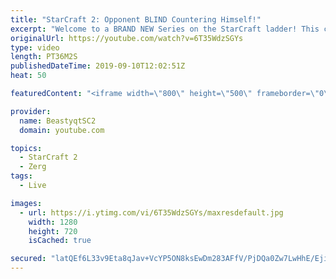 ```yaml
---
title: "StarCraft 2: Opponent BLIND Countering Himself!"
excerpt: "Welcome to a BRAND NEW Series on the StarCraft ladder! This challenege is called \"Infestors to GM,\" where I play Mass Infestors and try to get to Grandmaster! I am allowing myself to make Queens as well, but other than that, the gameplan is INFESTORS!!!  Also, I will soon begin to make videos featuring"
originalUrl: https://youtube.com/watch?v=6T35WdzSGYs
type: video
length: PT36M2S
publishedDateTime: 2019-09-10T12:02:51Z
heat: 50

featuredContent: "<iframe width=\"800\" height=\"500\" frameborder=\"0\" src=\"https://www.youtube.com/embed/6T35WdzSGYs\" allow=\"accelerometer; autoplay; encrypted-media; gyroscope; picture-in-picture\" allowfullscreen></iframe>"

provider:
  name: BeastyqtSC2
  domain: youtube.com

topics:
  - StarCraft 2
  - Zerg
tags:
  - Live

images:
  - url: https://i.ytimg.com/vi/6T35WdzSGYs/maxresdefault.jpg
    width: 1280
    height: 720
    isCached: true

secured: "latQEf6L33v9Eta8qJav+VcYP5ON8ksEwDm283AFfV/PjDQa0Zw7LwHhE/EjiU1jjXSVR/DsI2CzgG6Cs2WMtTBDykUXxfNRKNRA2jgocovrNAABfIAnQvuR+9H4Ow+glyo9jCESEf6+pDtHvGAAxwdKYNpwmd5biv8qcGBwcQoLeYQz9ieLtYo2d5HudzOF2ikRWT5nBokN+HkQikOw0EdDN1x+rV5f3z3dFA9Eo54adT5XT4TmComQg686o9YwFZzl5HFff+K/raKqdfOx1NiMRZrenoviwWtLpf4qyZDym/XvNfOLi3YtKz5jYi9+Mlqmj9d6/b2fJW9NKWStzFCDtlFiyBhWJnSLv21aIjBAo0Ubpxl/IeDK7iaRLAAUDaIwNSoUwdlOUo4lwB4SzM+8ObRvTebdUyXxVojYfmM=;g5mdNRa6kQXKzE2pNOtU8g=="
---
```


